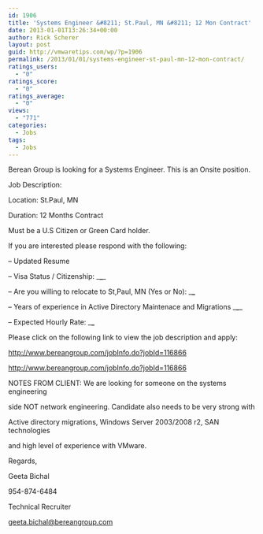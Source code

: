 ```yaml
---
id: 1906
title: 'Systems Engineer &#8211; St.Paul, MN &#8211; 12 Mon Contract'
date: 2013-01-01T13:26:34+00:00
author: Rick Scherer
layout: post
guid: http://vmwaretips.com/wp/?p=1906
permalink: /2013/01/01/systems-engineer-st-paul-mn-12-mon-contract/
ratings_users:
  - "0"
ratings_score:
  - "0"
ratings_average:
  - "0"
views:
  - "771"
categories:
  - Jobs
tags:
  - Jobs
---
```

Berean Group is looking for a Systems Engineer. This is an Onsite position.

Job Description:

Location: St.Paul, MN
  
Duration: 12 Months Contract
  
Must be a U.S Citizen or Green Card holder.

If you are interested please respond with the following:

&#8211; Updated Resume
  
&#8211; Visa Status / Citizenship: \___\____
  
&#8211; Are you willing to relocate to St,Paul, MN (Yes or No): \___\___
  
&#8211; Years of experience in Active Directory Maintenace and Migrations \___\____
  
&#8211; Expected Hourly Rate: \___\___

Please click on the following link to view the job description and apply:
   
<http://www.bereangroup.com/jobInfo.do?jobId=116866>
  
http://www.bereangroup.com/jobInfo.do?jobId=116866

NOTES FROM CLIENT: We are looking for someone on the systems engineering
  
side NOT network engineering. Candidate also needs to be very strong with
  
Active directory migrations, Windows Server 2003/2008 r2, SAN technologies
  
and high level of experience with VMware.

Regards,
  
Geeta Bichal
  
954-874-6484
  
Technical Recruiter
  
geeta.bichal@bereangroup.com